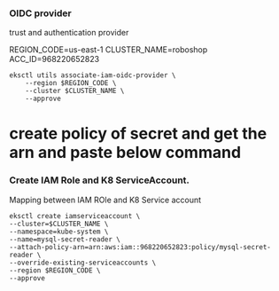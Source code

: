 

### OIDC provider
trust and authentication provider

REGION_CODE=us-east-1
CLUSTER_NAME=roboshop
ACC_ID=968220652823
```
eksctl utils associate-iam-oidc-provider \
    --region $REGION_CODE \
    --cluster $CLUSTER_NAME \
    --approve
```
# create policy of secret and get the arn and paste below command

### Create IAM Role and K8 ServiceAccount.
Mapping between IAM ROle and K8 Service account
```
eksctl create iamserviceaccount \
--cluster=$CLUSTER_NAME \
--namespace=kube-system \
--name=mysql-secret-reader \
--attach-policy-arn=arn:aws:iam::968220652823:policy/mysql-secret-reader \
--override-existing-serviceaccounts \
--region $REGION_CODE \
--approve
```

